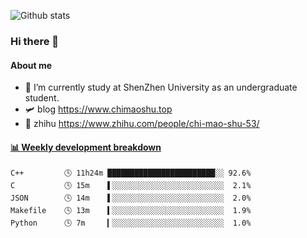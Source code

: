 ![Github stats](https://github-readme-stats.vercel.app/api?username=chimaoshu&show_icons=true&theme=cobalt)

### Hi there 👋

#### About me

- 🏫 I’m currently study at ShenZhen University as an undergraduate student.
- 🛩️ blog  https://www.chimaoshu.top
- 🎯 zhihu https://www.zhihu.com/people/chi-mao-shu-53/

<!-- waka-box start -->
#### <a href="https://gist.github.com/e235103f6d3ace58395a9ff863c34467" target="_blank">📊 Weekly development breakdown</a>
```text
C++         🕓 11h24m ████████████████████████░░ 92.6%
C           🕓 15m    ▌░░░░░░░░░░░░░░░░░░░░░░░░░  2.1%
JSON        🕓 14m    ▌░░░░░░░░░░░░░░░░░░░░░░░░░  2.0%
Makefile    🕓 13m    ▍░░░░░░░░░░░░░░░░░░░░░░░░░  1.9%
Python      🕓 7m     ▎░░░░░░░░░░░░░░░░░░░░░░░░░  1.0%
```
<!-- Powered by https://github.com/YouEclipse/waka-box-go . -->
<!-- waka-box end -->

